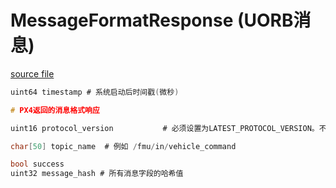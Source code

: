 # MessageFormatResponse (UORB消息)

[source file](https://github.com/PX4/PX4-Autopilot/blob/main/msg/MessageFormatResponse.msg)

```c
uint64 timestamp # 系统启动后时间戳(微秒)

# PX4返回的消息格式响应

uint16 protocol_version           # 必须设置为LATEST_PROTOCOL_VERSION。不要修改此字段，它必须是时间戳之后的第一个字段

char[50] topic_name  # 例如 /fmu/in/vehicle_command

bool success
uint32 message_hash # 所有消息字段的哈希值

```